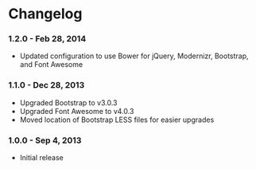# Changelog

### 1.2.0 - Feb 28, 2014

* Updated configuration to use Bower for jQuery, Modernizr, Bootstrap, and Font Awesome

### 1.1.0 - Dec 28, 2013

* Upgraded Bootstrap to v3.0.3
* Upgraded Font Awesome to v4.0.3
* Moved location of Bootstrap LESS files for easier upgrades

### 1.0.0 - Sep 4, 2013

* Initial release


